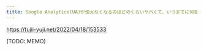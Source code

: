 ```yaml
---
title: Google Analytics(UA)が使えなくなるのはどのくらいヤバくて、いつまでに何をしたら良いのかの話。 - フジイユウジ::ドットネット
---
```


https://fujii-yuji.net/2022/04/18/153533

(TODO: MEMO)

